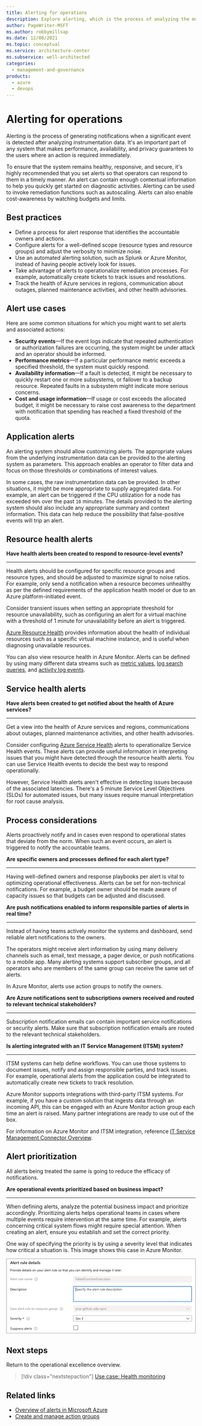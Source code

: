 ```yaml
---
title: Alerting for operations
description: Explore alerting, which is the process of analyzing the monitoring and instrumentation data and generating a notification if a significant event is detected.
author: PageWriter-MSFT
ms.author: robbymillsap
ms.date: 12/08/2021
ms.topic: conceptual
ms.service: architecture-center
ms.subservice: well-architected
categories:
  - management-and-governance
products:
  - azure
  - devops
---
```


# Alerting for operations

Alerting is the process of generating notifications when a significant event is detected after analyzing instrumentation data. It's an important part of any system that makes performance, availability, and privacy guarantees to the users where an action is required immediately.

To ensure that the system remains healthy, responsive, and secure, it's highly recommended that you set alerts so that operators can respond to them in a timely manner. An alert can contain enough contextual information to help you quickly get started on diagnostic activities. Alerting can be used to invoke remediation functions such as autoscaling. Alerts can also enable cost-awareness by watching budgets and limits.

## Best practices

- Define a process for alert response that identifies the accountable owners and actions.
- Configure alerts for a well-defined scope (resource types and resource groups) and adjust the verbosity to minimize noise. 
- Use an automated alerting solution, such as Splunk or Azure Monitor, instead of having people actively look for issues.
- Take advantage of alerts to operationalize remediation processes. For example, automatically create tickets to track issues and resolutions.
- Track the health of Azure services in regions, communication about outages, planned maintenance activities, and other health advisories.

## Alert use cases

Here are some common situations for which you might want to set alerts and associated actions:

- **Security events**&mdash;If the event logs indicate that repeated authentication or authorization failures are occurring, the system might be under attack and an operator should be informed.
- **Performance metrics**&mdash;If a particular performance metric exceeds a specified threshold, the system must quickly respond. 
- **Availability information**&mdash;If a fault is detected, it might be necessary to quickly restart one or more subsystems, or failover to a backup resource. Repeated faults in a subsystem might indicate more serious concerns.
- **Cost and usage information**&mdash;If usage or cost exceeds the allocated budget, it might be necessary to raise cost awareness to the department with notification that spending has reached a fixed threshold of the quota.


## Application alerts

An alerting system should allow customizing alerts. The appropriate values from the underlying instrumentation data can be provided to the alerting system as parameters. This approach enables an operator to filter data and focus on those thresholds or combinations of interest values. 

In some cases, the raw instrumentation data can be provided. In other situations, it might be more appropriate to supply aggregated data. For example, an alert can be triggered if the CPU utilization for a node has exceeded `90%` over the past `10` minutes. The details provided to the alerting system should also include any appropriate summary and context information. This data can help reduce the possibility that false-positive events will trip an alert.

## Resource health alerts

**Have health alerts been created to respond to resource-level events?**
***

Health alerts should be configured for specific resource groups and resource types, and should be adjusted to maximize signal to noise ratios. For example, only send a notification when a resource becomes unhealthy as per the defined requirements of the application health model or due to an Azure platform-initiated event. 

Consider transient issues when setting an appropriate threshold for resource unavailability, such as configuring an alert for a virtual machine with a threshold of 1 minute for unavailability before an alert is triggered.

[Azure Resource Health](/azure/service-health/resource-health-overview) provides information about the health of individual resources such as a specific virtual machine instance, and is useful when diagnosing unavailable resources.

You can also view resource health in Azure Monitor. Alerts can be defined by using many different data streams such as [metric values](/azure/azure-monitor/platform/alerts-metric-overview), [log search queries](/azure/azure-monitor/platform/alerts-unified-log), and [activity log events](/azure/azure-monitor/platform/activity-log-alerts).

## Service health alerts

**Have alerts been created to get notified about the health of Azure services?**
***

Get a view into the health of Azure services and regions, communications about outages, planned maintenance activities, and other health advisories.

Consider configuring [Azure Service Health](/azure/service-health/overview) alerts to operationalize Service Health events. These alerts can provide useful information in interpreting issues that you might have detected through the resource health alerts. You can use Service Health events to decide the best way to respond operationally.

However, Service Health alerts aren't effective in detecting issues because of the associated latencies. There's a 5 minute Service Level Objectives (SLOs) for automated issues, but many issues require manual interpretation for root cause analysis.

## Process considerations

Alerts proactively notify and in cases even respond to operational states that deviate from the norm. When such an event occurs, an alert is triggered to notify the accountable teams. 

**Are specific owners and processes defined for each alert type?**
***

Having well-defined owners and response playbooks per alert is vital to optimizing operational effectiveness. Alerts can be set for non-technical notifications. For example, a budget owner should be made aware of capacity issues so that budgets can be adjusted and discussed.

**Are push notifications enabled to inform responsible parties of alerts in real time?**
***

Instead of having teams actively monitor the systems and dashboard, send reliable alert notifications to the owners. 

The operators might receive alert information by using many delivery channels such as email, text message, a pager device, or push notifications to a mobile app. Many alerting systems support subscriber groups, and all operators who are members of the same group can receive the same set of alerts.

In Azure Monitor, alerts use action groups to notify the owners. 

**Are Azure notifications sent to subscriptions owners received and routed to relevant technical stakeholders?**
***

Subscription notification emails can contain important service notifications or security alerts. Make sure that subscription notification emails are routed to the relevant technical stakeholders.

**Is alerting integrated with an IT Service Management (ITSM) system?**
***

ITSM systems can help define workflows. You can use those systems to document issues, notify and assign responsible parties, and track issues. For example, operational alerts from the application could be integrated to automatically create new tickets to track resolution.

Azure Monitor supports integrations with third-party ITSM systems. For example, if you have a custom solution that ingests data through an incoming API, this can be engaged with an Azure Monitor action group each time an alert is raised. Many partner integrations are ready to use out of the box.

For information on Azure Monitor and ITSM integration, reference [IT Service Management Connector Overview](/azure/azure-monitor/platform/itsmc-overview).

## Alert prioritization

All alerts being treated the same is going to reduce the efficacy of notifications.  

**Are operational events prioritized based on business impact?**
***

When defining alerts, analyze the potential business impact and prioritize accordingly. Prioritizing alerts helps operational teams in cases where multiple events require intervention at the same time. For example, alerts concerning critical system flows might require special attention. When creating an alert, ensure you establish and set the correct priority.

One way of specifying the priority is by using a severity level that indicates how critical a situation is. This image shows this case in Azure Monitor.

![Screenshot of an Azure Monitor alert severity as seen in the Azure portal.](../devops/alert-severity.png)


## Next steps

Return to the operational excellence overview.

> [!div class="nextstepaction"]
> [Use case: Health monitoring](./health-monitoring.md)

## Related links

- [Overview of alerts in Microsoft Azure](/azure/azure-monitor/platform/alerts-overview)
- [Create and manage action groups](/azure/azure-monitor/platform/action-groups)